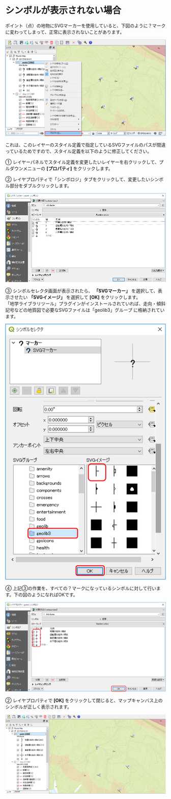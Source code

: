 # シンボルが表示されない場合

ポイント（点）の地物にSVGマーカーを使用していると、下図のように？マークに変わってしまって、正常に表示されないことがあります。

![](./img/symbol-01.png)  

これは、このレイヤーのスタイル定義で指定しているSVGファイルのパスが間違っているためですので、スタイル定義を以下のように修正してください。  

① レイヤーパネルでスタイル定義を変更したいレイヤーを右クリックして、プルダウンメニューの **[プロパティ]** をクリックします。  

② レイヤプロパティで「シンボロジ」タブをクリックして、変更したいシンボル部分をダブルクリックします。  

![](./img/symbol-02.png)  

③ シンボルセレクタ画面が表示されたら、 **「SVGマーカー」** を選択して、表示させたい **「SVGイメージ」** を選択して **[OK]** をクリックします。  
「地学ライブラリツール」プラグインがインストールされていれば、走向・傾斜記号などの地質図で必要なSVGファイルは「geolib3」グループ に格納されています。  

![](./img/symbol-03.png)  

④ 上記③の作業を、すべての？マークになっているシンボルに対して行います。下の図のようになればOKです。  

![](./img/symbol-04.png)  

② レイヤプロパティで **[OK]** をクリックして閉じると、マップキャンバス上のシンボルが正しく表示されます。  

![](./img/symbol-05.png)  